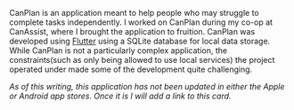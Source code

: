 CanPlan is an application meant to help people who may struggle to complete tasks independently. I worked on CanPlan during my co-op at CanAssist, where I brought the application to fruition. CanPlan was developed using [Flutter](https://flutter.dev) using a SQLite database for local data storage. While CanPlan is not a particularly complex application, the constraints(such as only being allowed to use local services) the project operated under made some of the development quite challenging.

_As of this writing, this application has not been updated in either the Apple or Android app stores. Once it is I will add a link to this card._